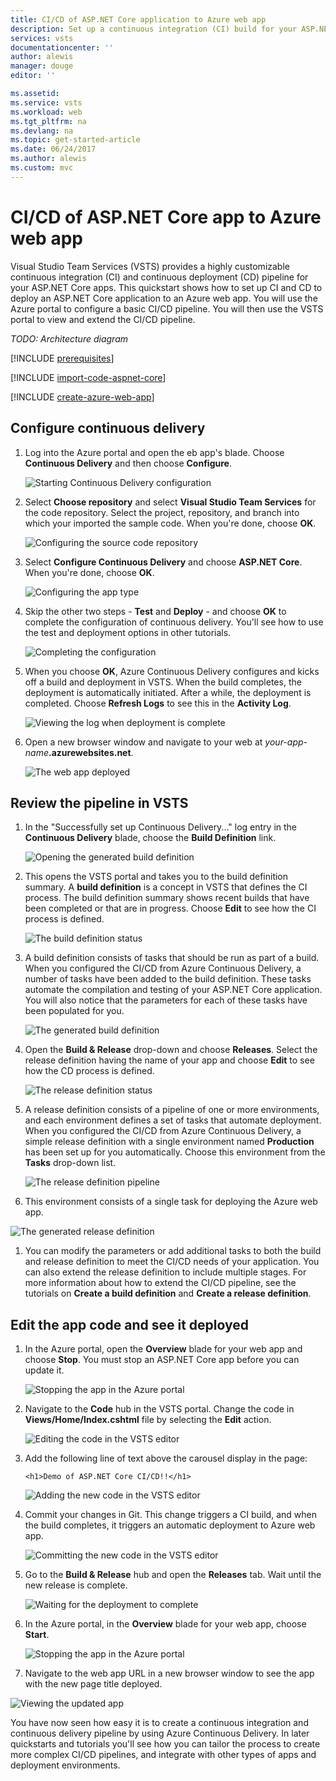 ```yaml
---
title: CI/CD of ASP.NET Core application to Azure web app
description: Set up a continuous integration (CI) build for your ASP.NET Core application, and then a continuous deployment (CD) release to Azure web app using Visual Studio Team Services
services: vsts
documentationcenter: ''
author: alewis
manager: douge
editor: ''

ms.assetid:
ms.service: vsts
ms.workload: web
ms.tgt_pltfrm: na
ms.devlang: na
ms.topic: get-started-article
ms.date: 06/24/2017
ms.author: alewis
ms.custom: mvc
---
```


# CI/CD of ASP.NET Core app to Azure web app

Visual Studio Team Services (VSTS) provides a highly customizable continuous integration (CI) and continuous deployment (CD) pipeline for your
ASP.NET Core apps. This quickstart shows how to set up CI and CD to deploy an ASP.NET Core application to an Azure web app.
You will use the Azure portal to configure a basic CI/CD pipeline. You will then use the VSTS portal to view and extend the CI/CD pipeline.

_TODO: Architecture diagram_

[!INCLUDE [prerequisites](_shared/prerequisites.md)]

[!INCLUDE [import-code-aspnet-core](_shared/import-code-aspnet-core.md)]

[!INCLUDE [create-azure-web-app](_shared/create-azure-web-app.md)]

## Configure continuous delivery

1. Log into the Azure portal and open the eb app's blade. Choose **Continuous Delivery** and then choose **Configure**.

   ![Starting Continuous Delivery configuration](_img/aspnet-core-to-azure-webapp/continuous-delivery-intro.png)

1. Select **Choose repository** and select **Visual Studio Team Services** for the code repository. Select the project, repository, and branch into which your imported the sample code. When you're done, choose **OK**.
 
   ![Configuring the source code repository](_img/aspnet-core-to-azure-webapp/continuous-delivery-repository.png)

1. Select **Configure Continuous Delivery** and choose **ASP.NET Core**. When you're done, choose **OK**.

   ![Configuring the app type](_img/aspnet-core-to-azure-webapp/continuous-delivery-apptype.png)

1. Skip the other two steps - **Test** and **Deploy** - and choose **OK** to complete the configuration of continuous delivery. You'll see how to use the test and deployment options in other tutorials.

   ![Completing the configuration](_img/aspnet-core-to-azure-webapp/continuous-delivery-complete.png)

1. When you choose **OK**, Azure Continuous Delivery configures and kicks off a build and deployment in VSTS.
   When the build completes, the deployment is automatically initiated.
   After a while, the deployment is completed. Choose **Refresh Logs** to see this in the **Activity Log**.

   ![Viewing the log when deployment is complete](_img/aspnet-core-to-azure-webapp/continuous-delivery-log2.png)

1. Open a new browser window and navigate to your web at _your-app-name_**.azurewebsites.net**.

   ![The web app deployed](_img/aspnet-core-to-azure-webapp/app-deployed.png)

## Review the pipeline in VSTS

1. In the "Successfully set up Continuous Delivery..." log entry in the **Continuous Delivery** blade, choose the **Build Definition** link.

   ![Opening the generated build definition](_img/aspnet-core-to-azure-webapp/review-links-build.png)

1. This opens the VSTS portal and takes you to the build definition summary. A **build definition** is a concept in VSTS that defines the CI process. The build definition summary shows recent builds that have been completed or that are in progress. Choose **Edit** to see how the CI process is defined.

   ![The build definition status](_img/aspnet-core-to-azure-webapp/build-status.png)

1. A build definition consists of tasks that should be run as part of a build. When you configured the CI/CD from Azure Continuous Delivery, a number of tasks have been added to the build definition. These tasks automate the compilation and testing of your ASP.NET Core application. You will also notice that the parameters for each of these tasks have been populated for you.

   ![The generated build definition](_img/aspnet-core-to-azure-webapp/build-definition.png)

1. Open the **Build &amp; Release** drop-down and choose **Releases**. Select the release definition having the name of your app and choose **Edit** to see how the CD process is defined.

   ![The release definition status](_img/aspnet-core-to-azure-webapp/release-status.png)

1. A release definition consists of a pipeline of one or more environments, and each environment defines a set of tasks that automate deployment.
   When you configured the CI/CD from Azure Continuous Delivery, a simple release definition with a single environment named **Production** has been set up for you automatically.
   Choose this environment from the **Tasks** drop-down list.

   ![The release definition pipeline](_img/aspnet-core-to-azure-webapp/release-pipeline.png)

1.  This environment consists of a single task for deploying the Azure web app.

   ![The generated release definition](_img/aspnet-core-to-azure-webapp/release-definition.png)

1. You can modify the parameters or add additional tasks to both the build and release definition to meet the CI/CD needs of your application. You can also extend the release definition to include multiple stages. For more information about how to extend the CI/CD pipeline, see the tutorials on **Create a build definition** and **Create a release definition**.

## Edit the app code and see it deployed

1. In the Azure portal, open the **Overview** blade for your web app and choose **Stop**.
   You must stop an ASP.NET Core app before you can update it.  

   ![Stopping the app in the Azure portal](_img/aspnet-core-to-azure-webapp/stop-app.png)

1. Navigate to the **Code** hub in the VSTS portal. Change the code in **Views/Home/Index.cshtml** file by selecting the **Edit** action.

   ![Editing the code in the VSTS editor](_img/aspnet-core-to-azure-webapp/edit-in-vsts.png)

1. Add the following line of text above the carousel display in the page:

   ```
   <h1>Demo of ASP.NET Core CI/CD!!</h1>
   ```

   ![Adding the new code in the VSTS editor](_img/aspnet-core-to-azure-webapp/add-code.png)

1. Commit your changes in Git. This change triggers a CI build, and when the build completes, it triggers an automatic deployment to Azure web app.

   ![Committing the new code in the VSTS editor](_img/aspnet-core-to-azure-webapp/commit-code.png)

1. Go to the **Build &amp; Release** hub and open the **Releases** tab. Wait until the new release is complete.

   ![Waiting for the deployment to complete](_img/aspnet-core-to-azure-webapp/wait-for-release.png)

1. In the Azure portal, in the **Overview** blade for your web app, choose **Start**.

   ![Stopping the app in the Azure portal](_img/aspnet-core-to-azure-webapp/stop-app.png)

1.  Navigate to the web app URL in a new browser window to see the app with the new page title deployed.

   ![Viewing the updated app](_img/aspnet-core-to-azure-webapp/updated-app.png)

You have now seen how easy it is to create a continuous integration and continuous delivery pipeline by using Azure Continuous Delivery.
In later quickstarts and tutorials you'll see how you can tailor the process to create more complex CI/CD pipelines, and integrate with other types of apps and deployment environments. 